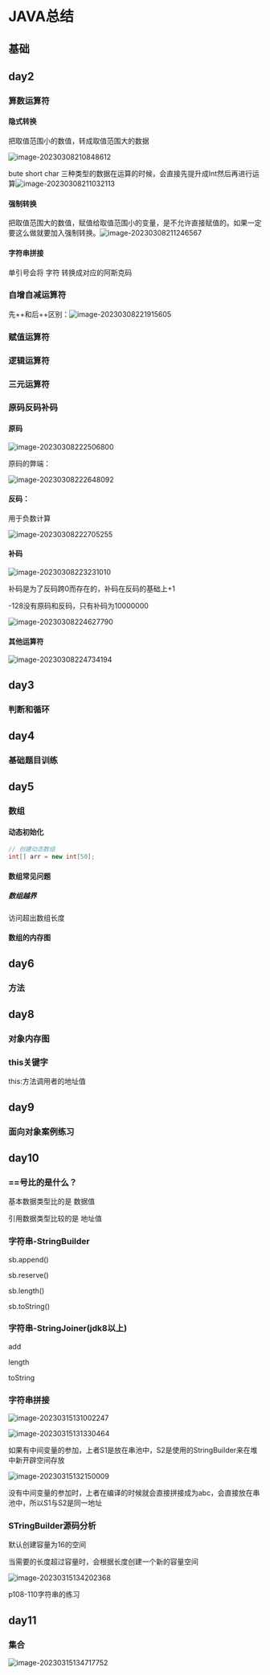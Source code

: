# JAVA总结

## 基础

## day2

### 算数运算符

#### 隐式转换

把取值范围小的数值，转成取值范围大的数据

![image-20230308210848612](https://olrando.oss-cn-chengdu.aliyuncs.com/img/image-20230308210848612.png)

bute short char 三种类型的数据在运算的时候，会直接先提升成Int然后再进行运算![image-20230308211032113](https://olrando.oss-cn-chengdu.aliyuncs.com/img/image-20230308211032113.png)

#### 强制转换

把取值范围大的数值，赋值给取值范围小的变量，是不允许直接赋值的。如果一定要这么做就要加入强制转换。![image-20230308211246567](https://olrando.oss-cn-chengdu.aliyuncs.com/img/image-20230308211246567.png)

#### 字符串拼接

单引号会将 字符 转换成对应的阿斯克码

### 自增自减运算符

先++和后++区别：![image-20230308221915605](https://olrando.oss-cn-chengdu.aliyuncs.com/img/image-20230308221915605.png)



### 赋值运算符

### 逻辑运算符

### 三元运算符

### 原码反码补码

#### 原码

![image-20230308222506800](https://olrando.oss-cn-chengdu.aliyuncs.com/img/image-20230308222506800.png)

原码的弊端：

![image-20230308222648092](https://olrando.oss-cn-chengdu.aliyuncs.com/img/image-20230308222648092.png)

#### 反码：

用于负数计算

![image-20230308222705255](https://olrando.oss-cn-chengdu.aliyuncs.com/img/image-20230308222705255.png)

#### 补码

![image-20230308223231010](https://olrando.oss-cn-chengdu.aliyuncs.com/img/image-20230308223231010.png)

补码是为了反码跨0而存在的，补码在反码的基础上+1

-128没有原码和反码，只有补码为10000000

![image-20230308224627790](https://olrando.oss-cn-chengdu.aliyuncs.com/img/image-20230308224627790.png)

#### 其他运算符

![image-20230308224734194](https://olrando.oss-cn-chengdu.aliyuncs.com/img/image-20230308224734194.png)



## day3

### 判断和循环

## day4

### 基础题目训练

## day5

### 数组

#### 动态初始化

```java
// 创建动态数组
int[] arr = new int[50]; 
```

#### 数组常见问题

##### 数组越界

访问超出数组长度

#### 数组的内存图

## day6

### 方法

## day8

### 对象内存图

### this关键字

this:方法调用者的地址值

## day9

### 面向对象案例练习

## day10

 ### ==号比的是什么？

基本数据类型比的是 数据值

引用数据类型比较的是 地址值

### 字符串-StringBuilder

sb.append()

sb.reserve()

sb.length()

sb.toString()

### 字符串-StringJoiner(jdk8以上)

add

length

toString

### 字符串拼接

![image-20230315131002247](https://olrando.oss-cn-chengdu.aliyuncs.com/img/image-20230315131002247.png)

![image-20230315131330464](https://olrando.oss-cn-chengdu.aliyuncs.com/img/image-20230315131330464.png)

如果有中间变量的参加，上者S1是放在串池中，S2是使用的StringBuilder来在堆中新开辟空间存放

![image-20230315132150009](https://olrando.oss-cn-chengdu.aliyuncs.com/img/image-20230315132150009.png)

没有中间变量的参加时，上者在编译的时候就会直接拼接成为abc，会直接放在串池中，所以S1与S2是同一地址

### STringBuilder源码分析

默认创建容量为16的空间

当需要的长度超过容量时，会根据长度创建一个新的容量空间

![image-20230315134202368](https://olrando.oss-cn-chengdu.aliyuncs.com/img/image-20230315134202368.png)

p108-110字符串的练习

## day11

### 集合

![image-20230315134717752](https://olrando.oss-cn-chengdu.aliyuncs.com/img/image-20230315134717752.png)
